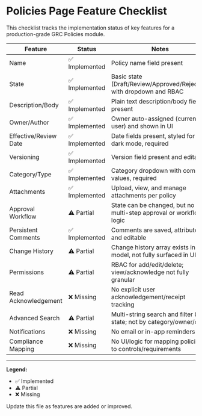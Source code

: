 # Policies Page Feature Checklist

This checklist tracks the implementation status of key features for a production-grade GRC Policies module.

| Feature                | Status      | Notes |
|------------------------|-------------|-------|
| Name                   | ✅ Implemented | Policy name field present |
| State                  | ✅ Implemented | Basic state (Draft/Review/Approved/Rejected) with dropdown and RBAC |
| Description/Body       | ✅ Implemented | Plain text description/body field present |
| Owner/Author           | ✅ Implemented | Owner auto-assigned (current user) and shown in UI |
| Effective/Review Date  | ✅ Implemented | Date fields present, styled for dark mode, required |
| Versioning             | ✅ Implemented | Version field present and editable |
| Category/Type          | ✅ Implemented | Category dropdown with common values, required |
| Attachments            | ✅ Implemented | Upload, view, and manage attachments per policy |
| Approval Workflow      | ⚠️ Partial  | State can be changed, but no multi-step approval or workflow logic |
| Persistent Comments    | ✅ Implemented | Comments are saved, attributed, and editable |
| Change History         | ⚠️ Partial  | Change history array exists in model, not fully surfaced in UI |
| Permissions            | ⚠️ Partial  | RBAC for add/edit/delete; view/acknowledge not fully granular |
| Read Acknowledgement   | ❌ Missing   | No explicit user acknowledgement/receipt tracking |
| Advanced Search        | ⚠️ Partial  | Multi-string search and filter by state; not by category/owner/date |
| Notifications          | ❌ Missing   | No email or in-app reminders |
| Compliance Mapping     | ❌ Missing   | No UI/logic for mapping policies to controls/requirements |

---

**Legend:**
- ✅ Implemented
- ⚠️ Partial
- ❌ Missing

Update this file as features are added or improved. 